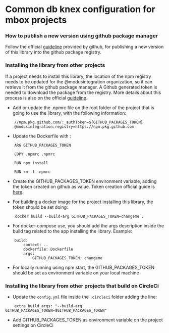 # Common db knex configuration for mbox projects

### How to publish a new version using github package manager

Follow the official [guideline](https://help.github.com/en/github/managing-packages-with-github-packages/configuring-npm-for-use-with-github-packages) provided by github, for publishing a new version of this library into the github package registry.


### Installing the library from other projects

If a project needs to install this library, the location of the npm registry needs to be updated for the @modusintegration organization, so it can retrieve it from the github package manager. A Github generated token is needed to download the package from the registry. More details about this process is also on the official [guideline](https://help.github.com/en/github/managing-packages-with-github-packages/configuring-npm-for-use-with-github-packages).

- Add or update the .npmrc file on the root folder of the project that is going to use the library, with the following information:
```
    //npm.pkg.github.com/:_authToken=${GITHUB_PACKAGES_TOKEN}
    @modusintegration:registry=https://npm.pkg.github.com
```

- Update the Dockerfile with :

```
    ARG GITHUB_PACKAGES_TOKEN

    COPY .npmrc .npmrc

    RUN npm install
    
    RUN rm -f .npmrc
```

- Create the GITHUB_PACKAGES_TOKEN environment variable, adding the token created on github as value. Token creation official guide is [here](https://help.github.com/en/github/authenticating-to-github/creating-a-personal-access-token-for-the-command-line).

- For building a docker image for the project installing this library, the token should be set doing: 
    ```
     docker build --build-arg GITHUB_PACKAGES_TOKEN=changeme .
     ```

- For docker-compose use, you should add the args description inside the build tag related to the app installing the library. Example:

```
    build:
        context: ..
        dockerfile: Dockerfile
        args: 
            GITHUB_PACKAGES_TOKEN: changeme
```

- For locally running using npm start, the GITHUB_PACKAGES_TOKEN should be set as environment variable on your local machine



### Installing the library from other projects that build on CircleCi

- Update the `config.yml` file inside the `.circleci` folder adding the line:

```
    extra_build_args: "--build-arg GITHUB_PACKAGES_TOKEN=$GITHUB_PACKAGES_TOKEN"
```

- Add GITHUB_PACKAGES_TOKEN as environment variable on the project settings on CircleCi



